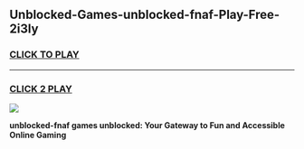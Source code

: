 
## Unblocked-Games-unblocked-fnaf-Play-Free-2i3ly
<h3>
<a href="https://premium76.site?title=unblocked-fnaf&ref=23A">CLICK TO PLAY</a></h3>
<hr>

<h3>
<a href="https://premium76.site?title=unblocked-fnaf&ref=23A">CLICK 2 PLAY</a>
  
</h3>

<a href="https://premium76.site?title=unblocked-fnaf&ref=23A"><img src="https://clearcache.store/games.png"></a>


**unblocked-fnaf games unblocked: Your Gateway to Fun and Accessible Online Gaming**
